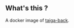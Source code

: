 What's this ?
-------------
A docker image of [taiga-back](https://github.com/xpfriend/taiga-back).
